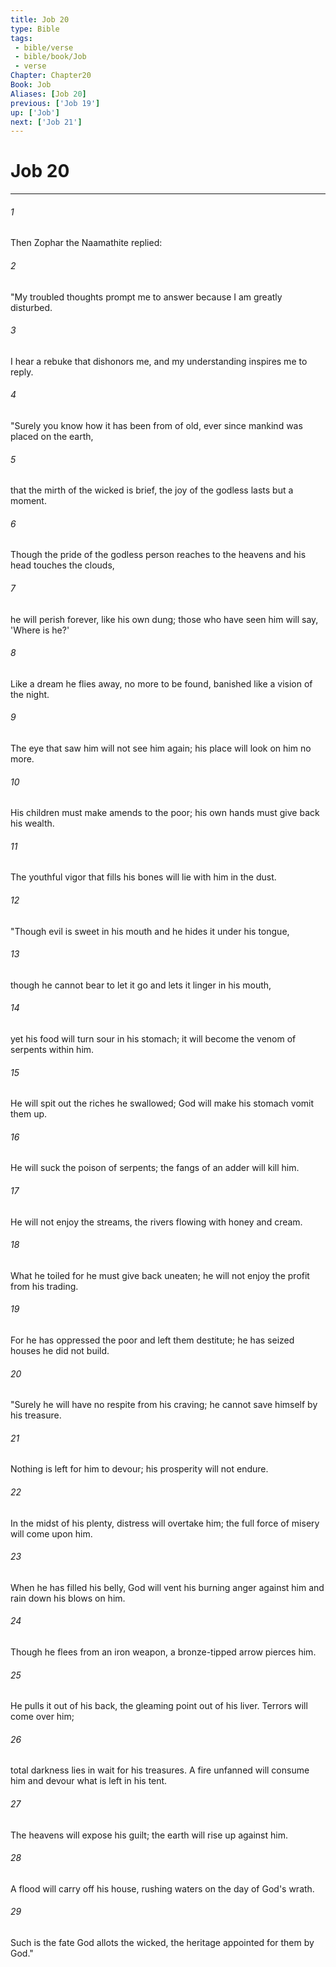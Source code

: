 ```yaml
---
title: Job 20
type: Bible
tags:
 - bible/verse
 - bible/book/Job
 - verse
Chapter: Chapter20
Book: Job
Aliases: [Job 20]
previous: ['Job 19']
up: ['Job']
next: ['Job 21']
---
```

# Job 20

***


###### 1 
Then Zophar the Naamathite replied: 

###### 2 
"My troubled thoughts prompt me to answer because I am greatly disturbed. 

###### 3 
I hear a rebuke that dishonors me, and my understanding inspires me to reply. 

###### 4 
"Surely you know how it has been from of old, ever since mankind was placed on the earth, 

###### 5 
that the mirth of the wicked is brief, the joy of the godless lasts but a moment. 

###### 6 
Though the pride of the godless person reaches to the heavens and his head touches the clouds, 

###### 7 
he will perish forever, like his own dung; those who have seen him will say, 'Where is he?' 

###### 8 
Like a dream he flies away, no more to be found, banished like a vision of the night. 

###### 9 
The eye that saw him will not see him again; his place will look on him no more. 

###### 10 
His children must make amends to the poor; his own hands must give back his wealth. 

###### 11 
The youthful vigor that fills his bones will lie with him in the dust. 

###### 12 
"Though evil is sweet in his mouth and he hides it under his tongue, 

###### 13 
though he cannot bear to let it go and lets it linger in his mouth, 

###### 14 
yet his food will turn sour in his stomach; it will become the venom of serpents within him. 

###### 15 
He will spit out the riches he swallowed; God will make his stomach vomit them up. 

###### 16 
He will suck the poison of serpents; the fangs of an adder will kill him. 

###### 17 
He will not enjoy the streams, the rivers flowing with honey and cream. 

###### 18 
What he toiled for he must give back uneaten; he will not enjoy the profit from his trading. 

###### 19 
For he has oppressed the poor and left them destitute; he has seized houses he did not build. 

###### 20 
"Surely he will have no respite from his craving; he cannot save himself by his treasure. 

###### 21 
Nothing is left for him to devour; his prosperity will not endure. 

###### 22 
In the midst of his plenty, distress will overtake him; the full force of misery will come upon him. 

###### 23 
When he has filled his belly, God will vent his burning anger against him and rain down his blows on him. 

###### 24 
Though he flees from an iron weapon, a bronze-tipped arrow pierces him. 

###### 25 
He pulls it out of his back, the gleaming point out of his liver. Terrors will come over him; 

###### 26 
total darkness lies in wait for his treasures. A fire unfanned will consume him and devour what is left in his tent. 

###### 27 
The heavens will expose his guilt; the earth will rise up against him. 

###### 28 
A flood will carry off his house, rushing waters on the day of God's wrath. 

###### 29 
Such is the fate God allots the wicked, the heritage appointed for them by God." 
